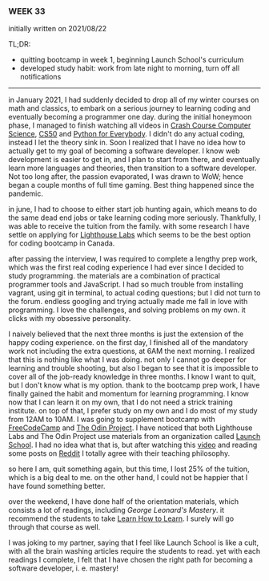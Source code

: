 ### WEEK 33

initially written on 2021/08/22

TL;DR:

- quitting bootcamp in week 1, beginning Launch School's curriculum
- developed study habit: work from late night to morning, turn off all notifications

---

in January 2021, I had suddenly decided to drop all of my winter courses on math and classics, to embark on a serious journey to learning coding and eventually becoming a programmer one day. during the initial honeymoon phase, I managed to finish watching all videos in [Crash Course Computer Science](https://www.youtube.com/watch?v=tpIctyqH29Q&list=PL8dPuuaLjXtNlUrzyH5r6jN9ulIgZBpdo), [CS50](https://www.youtube.com/playlist?list=PLhQjrBD2T382_R182iC2gNZI9HzWFMC_8) and [Python for Everybody](https://www.youtube.com/watch?v=8DvywoWv6fI). I didn't do any actual coding, instead I let the theory sink in. Soon I realized that I have no idea how to actually get to my goal of becoming a software developer. I know web development is easier to get in, and I plan to start from there, and eventually learn more languages and theories, then transition to a software developer. Not too long after, the passion evaporated, I was drawn to WoW; hence began a couple months of full time gaming. Best thing happened since the pandemic.

in june, I had to choose to either start job hunting again, which means to do the same dead end jobs or take learning coding more seriously. Thankfully, I was able to receive the tuition from the family. with some research I have settle on applying for [Lighthouse Labs](https://www.lighthouselabs.ca/) which seems to be the best option for coding bootcamp in Canada.

after passing the interview, I was required to complete a lengthy prep work, which was the first real coding experience I had ever since I decided to study programming. the materials are a combination of practical programmer tools and JavaScript. I had so much trouble from installing vagrant, using git in terminal, to actual coding questions; but I did not turn to the forum. endless googling and trying actually made me fall in love with programming. I love the challenges, and solving problems on my own. it clicks with my obsessive personality.

I naively believed that the next three months is just the extension of the happy coding experience. on the first day, I finished all of the mandatory work not including the extra questions, at 6AM the next morning. I realized that this is nothing like what I was doing. not only I cannot go deeper for learning and trouble shooting, but also I began to see that it is impossible to cover all of the job-ready knowledge in three months. I know I want to quit, but I don't know what is my option. thank to the bootcamp prep work, I have finally gained the habit and momentum for learning programming. I know now that I can learn it on my own, that I do not need a strick training institute. on top of that, I prefer study on my own and I do most of my study from 12AM to 10AM. I was going to supplement bootcamp with [FreeCodeCamp](https://www.freecodecamp.org/) and [The Odin Project](https://www.theodinproject.com/dashboard). I have noticed that both Lighthouse Labs and The Odin Project use materials from an organization called [Launch School](https://launchschool.com/). I had no idea what that is, but after watching this [video](https://www.youtube.com/watch?v=AR7zLisSpFc) and reading some posts on [Reddit](https://www.reddit.com/) I totally agree with their teaching philosophy.

so here I am, quit something again, but this time, I lost 25% of the tuition, which is a big deal to me. on the other hand, I could not be happier that I have found something better.

over the weekend, I have done half of the orientation materials, which consists a lot of readings, including _George Leonard's Mastery_. it recommend the students to take [Learn How to Learn](https://www.coursera.org/learn/learning-how-to-learn). I surely will go through that course as well.

I was joking to my partner, saying that I feel like Launch School is like a cult, with all the brain washing articles require the students to read. yet with each readings I complete, I felt that I have chosen the right path for becoming a software developer, i. e. mastery!
